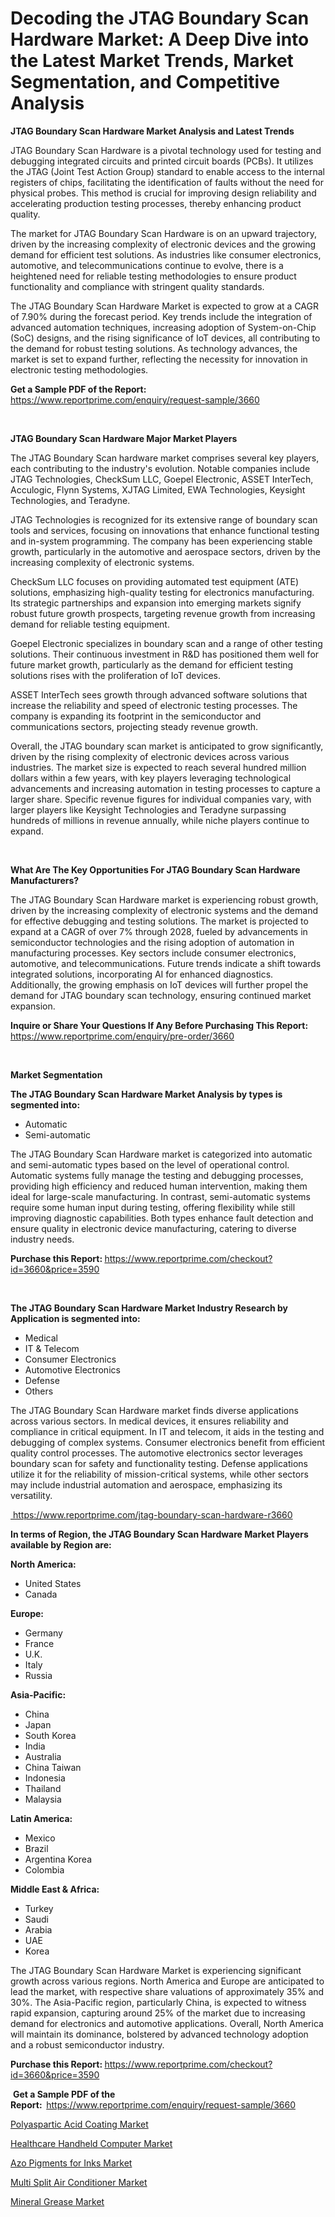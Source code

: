 <p><h1>Decoding the JTAG Boundary Scan Hardware Market: A Deep Dive into the Latest Market Trends, Market Segmentation, and Competitive Analysis</h1></p><p><strong>JTAG Boundary Scan Hardware Market Analysis and Latest Trends</strong></p>
<p><p>JTAG Boundary Scan Hardware is a pivotal technology used for testing and debugging integrated circuits and printed circuit boards (PCBs). It utilizes the JTAG (Joint Test Action Group) standard to enable access to the internal registers of chips, facilitating the identification of faults without the need for physical probes. This method is crucial for improving design reliability and accelerating production testing processes, thereby enhancing product quality.</p><p>The market for JTAG Boundary Scan Hardware is on an upward trajectory, driven by the increasing complexity of electronic devices and the growing demand for efficient test solutions. As industries like consumer electronics, automotive, and telecommunications continue to evolve, there is a heightened need for reliable testing methodologies to ensure product functionality and compliance with stringent quality standards. </p><p>The JTAG Boundary Scan Hardware Market is expected to grow at a CAGR of 7.90% during the forecast period. Key trends include the integration of advanced automation techniques, increasing adoption of System-on-Chip (SoC) designs, and the rising significance of IoT devices, all contributing to the demand for robust testing solutions. As technology advances, the market is set to expand further, reflecting the necessity for innovation in electronic testing methodologies.</p></p>
<p><strong>Get a Sample PDF of the Report:&nbsp;</strong> <a href="https://www.reportprime.com/enquiry/request-sample/3660">https://www.reportprime.com/enquiry/request-sample/3660</a></p>
<p>&nbsp;</p>
<p><strong>JTAG Boundary Scan Hardware Major Market Players</strong></p>
<p><p>The JTAG Boundary Scan hardware market comprises several key players, each contributing to the industry's evolution. Notable companies include JTAG Technologies, CheckSum LLC, Goepel Electronic, ASSET InterTech, Acculogic, Flynn Systems, XJTAG Limited, EWA Technologies, Keysight Technologies, and Teradyne. </p><p>JTAG Technologies is recognized for its extensive range of boundary scan tools and services, focusing on innovations that enhance functional testing and in-system programming. The company has been experiencing stable growth, particularly in the automotive and aerospace sectors, driven by the increasing complexity of electronic systems.</p><p>CheckSum LLC focuses on providing automated test equipment (ATE) solutions, emphasizing high-quality testing for electronics manufacturing. Its strategic partnerships and expansion into emerging markets signify robust future growth prospects, targeting revenue growth from increasing demand for reliable testing equipment.</p><p>Goepel Electronic specializes in boundary scan and a range of other testing solutions. Their continuous investment in R&D has positioned them well for future market growth, particularly as the demand for efficient testing solutions rises with the proliferation of IoT devices.</p><p>ASSET InterTech sees growth through advanced software solutions that increase the reliability and speed of electronic testing processes. The company is expanding its footprint in the semiconductor and communications sectors, projecting steady revenue growth.</p><p>Overall, the JTAG boundary scan market is anticipated to grow significantly, driven by the rising complexity of electronic devices across various industries. The market size is expected to reach several hundred million dollars within a few years, with key players leveraging technological advancements and increasing automation in testing processes to capture a larger share. Specific revenue figures for individual companies vary, with larger players like Keysight Technologies and Teradyne surpassing hundreds of millions in revenue annually, while niche players continue to expand.</p></p>
<p>&nbsp;</p>
<p><strong>What Are The Key Opportunities For JTAG Boundary Scan Hardware Manufacturers?</strong></p>
<p><p>The JTAG Boundary Scan Hardware market is experiencing robust growth, driven by the increasing complexity of electronic systems and the demand for effective debugging and testing solutions. The market is projected to expand at a CAGR of over 7% through 2028, fueled by advancements in semiconductor technologies and the rising adoption of automation in manufacturing processes. Key sectors include consumer electronics, automotive, and telecommunications. Future trends indicate a shift towards integrated solutions, incorporating AI for enhanced diagnostics. Additionally, the growing emphasis on IoT devices will further propel the demand for JTAG boundary scan technology, ensuring continued market expansion.</p></p>
<p><strong>Inquire or Share Your Questions If Any Before Purchasing This Report:</strong> <a href="https://www.reportprime.com/enquiry/pre-order/3660">https://www.reportprime.com/enquiry/pre-order/3660</a></p>
<p>&nbsp;</p>
<p><strong>Market Segmentation</strong></p>
<p><strong>The JTAG Boundary Scan Hardware Market Analysis by types is segmented into:</strong></p>
<p><ul><li>Automatic</li><li>Semi-automatic</li></ul></p>
<p><p>The JTAG Boundary Scan Hardware market is categorized into automatic and semi-automatic types based on the level of operational control. Automatic systems fully manage the testing and debugging processes, providing high efficiency and reduced human intervention, making them ideal for large-scale manufacturing. In contrast, semi-automatic systems require some human input during testing, offering flexibility while still improving diagnostic capabilities. Both types enhance fault detection and ensure quality in electronic device manufacturing, catering to diverse industry needs.</p></p>
<p><strong>Purchase this Report:&nbsp;</strong><a href="https://www.reportprime.com/checkout?id=3660&price=3590">https://www.reportprime.com/checkout?id=3660&price=3590</a></p>
<p>&nbsp;</p>
<p><strong>The JTAG Boundary Scan Hardware Market Industry Research by Application is segmented into:</strong></p>
<p><ul><li>Medical</li><li>IT & Telecom</li><li>Consumer Electronics</li><li>Automotive Electronics</li><li>Defense</li><li>Others</li></ul></p>
<p><p>The JTAG Boundary Scan Hardware market finds diverse applications across various sectors. In medical devices, it ensures reliability and compliance in critical equipment. In IT and telecom, it aids in the testing and debugging of complex systems. Consumer electronics benefit from efficient quality control processes. The automotive electronics sector leverages boundary scan for safety and functionality testing. Defense applications utilize it for the reliability of mission-critical systems, while other sectors may include industrial automation and aerospace, emphasizing its versatility.</p></p>
<p><a href="https://www.reportprime.com/jtag-boundary-scan-hardware-r3660">&nbsp;https://www.reportprime.com/jtag-boundary-scan-hardware-r3660</a></p>
<p><strong>In terms of Region, the JTAG Boundary Scan Hardware Market Players available by Region are:</strong></p>
<p>
    <p> <strong> North America: </strong>
        <ul>
            <li>United States</li>
            <li>Canada</li>
        </ul>
        </p> 
    <p> <strong> Europe: </strong>
        <ul>
            <li>Germany</li>
            <li>France</li>
            <li>U.K.</li>
            <li>Italy</li>
            <li>Russia</li>
        </ul>
        </p> 
    <p> <strong> Asia-Pacific: </strong>
        <ul>
            <li>China</li>
            <li>Japan</li>
            <li>South Korea</li>
            <li>India</li>
            <li>Australia</li>
            <li>China Taiwan</li>
            <li>Indonesia</li>
            <li>Thailand</li>
            <li>Malaysia</li>
        </ul>
        </p> 
    <p> <strong> Latin America: </strong>
        <ul>
            <li>Mexico</li>
            <li>Brazil</li>
            <li>Argentina Korea</li>
            <li>Colombia</li>
        </ul>
        </p> 
    <p> <strong> Middle East & Africa: </strong>
        <ul>
            <li>Turkey</li>
            <li>Saudi</li>
            <li>Arabia</li>
            <li>UAE</li>
            <li>Korea</li>
        </ul>
    </p>
    </p>
<p><p>The JTAG Boundary Scan Hardware Market is experiencing significant growth across various regions. North America and Europe are anticipated to lead the market, with respective share valuations of approximately 35% and 30%. The Asia-Pacific region, particularly China, is expected to witness rapid expansion, capturing around 25% of the market due to increasing demand for electronics and automotive applications. Overall, North America will maintain its dominance, bolstered by advanced technology adoption and a robust semiconductor industry.</p></p>
<p><strong>Purchase this Report: </strong><a href="https://www.reportprime.com/checkout?id=3660&price=3590">https://www.reportprime.com/checkout?id=3660&price=3590</a></p>
<p>&nbsp;<strong>Get a Sample PDF of the Report:&nbsp;&nbsp;</strong><a href="https://www.reportprime.com/enquiry/request-sample/3660">https://www.reportprime.com/enquiry/request-sample/3660</a></p>
<p><strong></strong></p>
<p><p><a href="https://issuu.com/reportprime-2/docs/polyaspartic-acid-coating-market-si_711b0fe519b558">Polyaspartic Acid Coating Market</a></p><p><a href="https://github.com/RoccoManning/Market-Research-Report-List-6/blob/main/healthcare-handheld-computer-market.md">Healthcare Handheld Computer Market</a></p><p><a href="https://issuu.com/reportprime-2/docs/azo-pigments-for-inks-market-size-2_d24138d4fdb23f">Azo Pigments for Inks Market</a></p><p><a href="https://www.linkedin.com/pulse/multi-split-air-conditioner-market-trends-growth-outlook-yz74e?trackingId=wJ6YdHdhToWDPmDab53EcQ%3D%3D">Multi Split Air Conditioner Market</a></p><p><a href="https://www.linkedin.com/pulse/mineral-grease-market-trends-growth-outlook-2024-2031-mileele-5q3kc?trackingId=AsCkIScQTQS0bweA6C7N1Q%3D%3D">Mineral Grease Market</a></p></p>